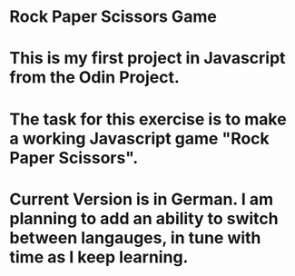 # Rock Paper Scissors Game

# This is my first project in Javascript from the Odin Project.
# The task for this exercise is to make a working Javascript game "Rock Paper Scissors".

# Current Version is in German. I am planning to add an ability to switch between langauges, in tune with time as I keep learning. 




